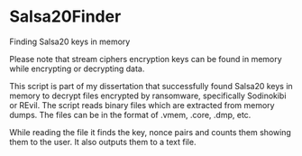 # Salsa20Finder
Finding Salsa20 keys in memory

Please note that stream ciphers encryption keys can be found in memory while encrypting or decrypting data.

This script is part of my dissertation that successfully found Salsa20 keys in memory to decrypt files encrypted by ransomware, specifically Sodinokibi or REvil. The script reads binary files which are extracted from memory dumps. The files can be in the format of .vmem, .core, .dmp, etc.

While reading the file it finds the key, nonce pairs and counts them showing them to the user. It also outputs them to a text file.
